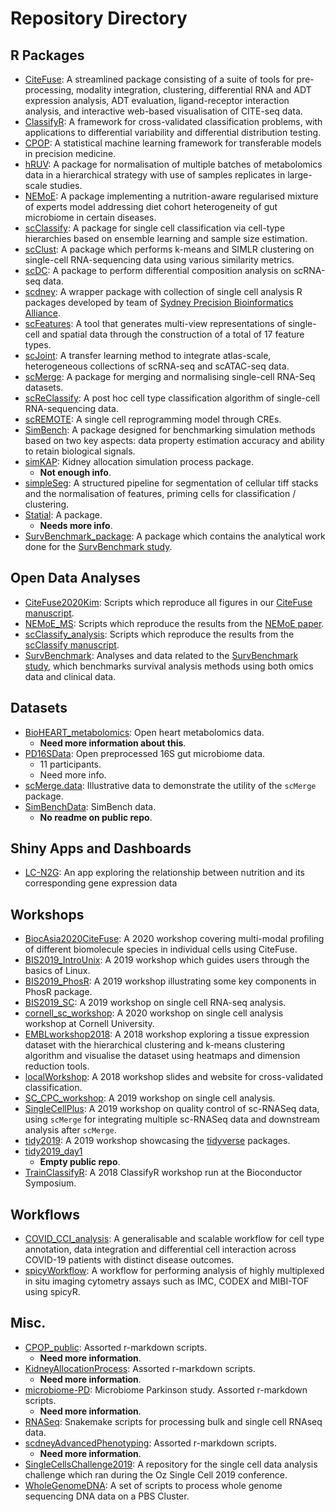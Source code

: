# Repository Directory

## R Packages
- [CiteFuse](https://github.com/SydneyBioX/CiteFuse): A streamlined package consisting of a suite of tools for pre-processing, modality integration, clustering, differential RNA and ADT expression analysis, ADT evaluation, ligand-receptor interaction analysis, and interactive web-based visualisation of CITE-seq data.
- [ClassifyR](https://github.com/SydneyBioX/ClassifyR): A framework for cross-validated classification problems, with applications to differential variability and differential distribution testing.
- [CPOP](https://github.com/SydneyBioX/CPOP): A statistical machine learning framework for transferable models in precision medicine.
- [hRUV](https://github.com/SydneyBioX/hRUV): A package for normalisation of multiple batches of metabolomics data in a hierarchical strategy with use of samples replicates in large-scale studies.
- [NEMoE](https://github.com/SydneyBioX/NEMoE): A package implementing a nutrition-aware regularised mixture of experts model addressing diet cohort heterogeneity of gut microbiome in certain diseases.
- [scClassify](https://github.com/SydneyBioX/scClassify): A package for single cell classification via cell-type hierarchies based on ensemble learning and sample size estimation.
- [scClust](https://github.com/SydneyBioX/scClustBench): A package which performs k-means and SIMLR clustering on single-cell RNA-sequencing data using various similarity metrics.
- [scDC](https://github.com/SydneyBioX/scDC): A package to perform differential composition analysis on scRNA-seq data.
- [scdney](https://github.com/SydneyBioX/scdney): A wrapper package with collection of single cell analysis R packages developed by team of [Sydney Precision Bioinformatics Alliance](http://www.maths.usyd.edu.au/u/SMS/bioinformatics).
- [scFeatures](https://github.com/SydneyBioX/scFeatures): A tool that generates multi-view representations of single-cell and spatial data through the construction of a total of 17 feature types.
- [scJoint](https://github.com/SydneyBioX/scJoint): A transfer learning method to integrate atlas-scale, heterogeneous collections of scRNA-seq and scATAC-seq data.
- [scMerge](https://github.com/SydneyBioX/scMerge): A package for merging and normalising single-cell RNA-Seq datasets.
- [scReClassify](https://github.com/SydneyBioX/scReClassify): A post hoc cell type classification algorithm of single-cell RNA-sequencing data.
- [scREMOTE](https://github.com/SydneyBioX/scREMOTE): A single cell reprogramming model through CREs.
- [SimBench](https://github.com/SydneyBioX/SimBench): A package designed for benchmarking simulation methods based on two key aspects: data property estimation accuracy and ability to retain biological signals.
- [simKAP](https://github.com/SydneyBioX/simKAP): Kidney allocation simulation process package.
    - **Not enough info**.
- [simpleSeg](https://github.com/SydneyBioX/simpleSeg): A structured pipeline for segmentation of cellular tiff stacks and the normalisation of features, priming cells for classification / clustering.
- [Statial](https://github.com/SydneyBioX/Statial): A package.
    - **Needs more info**.
- [SurvBenchmark_package](https://github.com/SydneyBioX/SurvBenchmark_package): A package which contains the analytical work done for the [SurvBenchmark study](https://doi.org/10.1093/gigascience/giac071).

## Open Data Analyses
- [CiteFuse2020Kim](https://github.com/SydneyBioX/CiteFuse2020Kim): Scripts which reproduce all figures in our [CiteFuse manuscript](https://www.biorxiv.org/content/10.1101/854299v1).
- [NEMoE_MS](https://github.com/SydneyBioX/NEMoE_MS): Scripts which reproduce the results from the [NEMoE paper](https://www.medrxiv.org/content/10.1101/2021.11.10.21266194v1).
- [scClassify_analysis](https://github.com/SydneyBioX/scClassify_analysis): Scripts which reproduce the results from the [scClassify manuscript](https://doi.org/10.15252/msb.20199389).
- [SurvBenchmark](https://github.com/SydneyBioX/SurvBenchmark): Analyses and data related to the [SurvBenchmark study](https://doi.org/10.1093/gigascience/giac071), which benchmarks survival analysis methods using both omics data and clinical data.


## Datasets
- [BioHEART_metabolomics](https://github.com/SydneyBioX/BioHEART_metabolomics): Open heart metabolomics data.
    - **Need more information about this**.
- [PD16SData](https://github.com/SydneyBioX/PD16SData): Open preprocessed 16S gut microbiome data.
    - 11 participants.
    - Need more info.
- [scMerge.data](https://github.com/SydneyBioX/scMerge.data): Illustrative data to demonstrate the utility of the `scMerge` package.
- [SimBenchData](https://github.com/SydneyBioX/SimBenchData): SimBench data.
    - **No readme on public repo**.

## Shiny Apps and Dashboards
- [LC-N2G](https://github.com/SydneyBioX/LCN2G): An app exploring the relationship between nutrition and its corresponding gene expression data

## Workshops
- [BiocAsia2020CiteFuse](https://github.com/SydneyBioX/BiocAsia2020CiteFuse): A 2020 workshop covering multi-modal profiling of different biomolecule species in individual cells using CiteFuse.
- [BIS2019_IntroUnix](https://github.com/SydneyBioX/BIS2019_IntroUnix): A 2019 workshop which guides users through the basics of Linux.
- [BIS2019_PhosR](https://github.com/SydneyBioX/BIS2019_PhosR): A 2019 workshop illustrating some key components in PhosR package.
- [BIS2019_SC](https://github.com/SydneyBioX/BIS2019_SC): A 2019 workshop on single cell RNA-seq analysis.
- [cornell_sc_workshop](https://github.com/SydneyBioX/cornell_sc_workshop): A 2020 workshop on single cell analysis workshop at Cornell University.
- [EMBLworkshop2018](https://github.com/SydneyBioX/EMBLworkshop2018): A 2018 workshop exploring a tissue expression dataset with the hierarchical clustering and k-means clustering algorithm and visualise the dataset using heatmaps and dimension reduction tools.
- [localWorkshop](https://github.com/SydneyBioX/localWorkshop): A 2018 workshop slides and website for cross-validated classification.
- [SC_CPC_workshop](https://github.com/SydneyBioX/SC_CPC_workshop): A 2019 workshop on single cell analysis.
- [SingleCellPlus](https://github.com/SydneyBioX/SingleCellPlus): A 2019 workshop on quality control of sc-RNASeq data, using `scMerge` for integrating multiple sc-RNASeq data and downstream analysis after `scMerge`.
- [tidy2019](https://github.com/SydneyBioX/tidy2019): A 2019 workshop showcasing the [tidyverse](tidyverse) packages.
- [tidy2019_day1](https://github.com/SydneyBioX/tidy2019_day1)
    - **Empty public repo**.
- [TrainClassifyR](https://github.com/SydneyBioX/TrainClassifyR): A 2018 ClassifyR workshop run at the Bioconductor Symposium.

## Workflows
- [COVID_CCI_analysis](https://github.com/SydneyBioX/COVID_CCI_analysis): A generalisable and scalable workflow for cell type annotation, data integration and differential cell interaction across COVID-19 patients with distinct disease outcomes.
- [spicyWorkflow](https://github.com/SydneyBioX/spicyWorkflow): A workflow for performing analysis of highly multiplexed in situ imaging cytometry assays such as IMC, CODEX and MIBI-TOF using spicyR.

## Misc.
- [CPOP_public](https://github.com/SydneyBioX/CPOP_public): Assorted r-markdown scripts.
    - **Need more information**.
- [KidneyAllocationProcess](https://github.com/SydneyBioX/KidneyAllocationProcess): Assorted r-markdown scripts.
    - **Need more information**.
- [microbiome-PD](https://github.com/SydneyBioX/microbiome-PD): Microbiome Parkinson study. Assorted r-markdown scripts.
    - **Need more information**.
- [RNASeq](https://github.com/SydneyBioX/RNASeq): Snakemake scripts for processing bulk and single cell RNAseq data.
- [scdneyAdvancedPhenotyping](https://github.com/SydneyBioX/scdneyAdvancedPhenotyping): Assorted r-markdown scripts.
    - **Need more information**.
- [SingleCellsChallenge2019](https://github.com/SydneyBioX/SingleCellsChallenge2019): A repository for the single cell data analysis challenge which ran during the Oz Single Cell 2019 conference.
- [WholeGenomeDNA](https://github.com/SydneyBioX/WholeGenomeDNA): A set of scripts to process whole genome sequencing DNA data on a PBS Cluster.